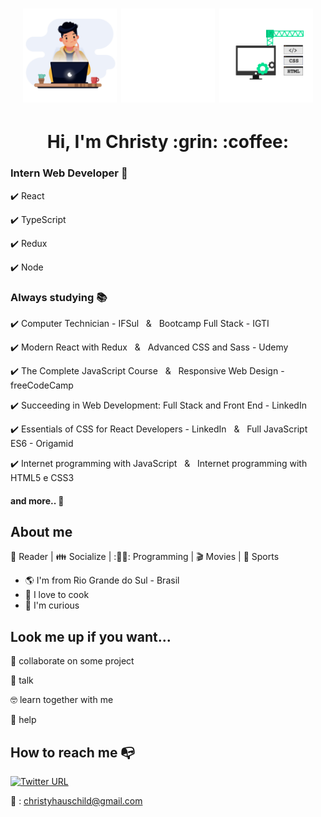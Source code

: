 <h1 align="center">
<img src="https://github.com/arielff3/arielff3/blob/master/.github/dev2.gif?raw=true" alt="dev2" width="150px" />
<img src="https://github.com/arielff3/arielff3/blob/master/.github/react.gif?raw=true" alt="react" width="150px" /> 
<img src="https://github.com/arielff3/arielff3/blob/master/.github/dev.gif?raw=true" alt="dev" width="150px" /></h1>

<h1 align="center"> Hi, I'm Christy :grin: :coffee: </h1>

### Intern Web Developer :briefcase:

✔️ React

✔️ TypeScript

✔️ Redux

✔️ Node

### Always studying :books:

✔️ Computer Technician - IFSul &nbsp; & &nbsp; Bootcamp Full Stack - IGTI

✔️ Modern React with Redux &nbsp; & &nbsp;  Advanced CSS and Sass - Udemy

✔️ The Complete JavaScript Course &nbsp; & &nbsp; Responsive Web Design - freeCodeCamp

✔️ Succeeding in Web Development: Full Stack and Front End - LinkedIn

✔️ Essentials of CSS for React Developers - LinkedIn &nbsp; & &nbsp; Full JavaScript ES6 - Origamid

✔️ Internet programming with JavaScript &nbsp; & &nbsp; Internet programming with HTML5 e CSS3

#### and more.. :rocket:



## About me 

:book: Reader | :family: Socialize | :👨‍💻: Programming | :clapper: Movies | :bicyclist: Sports

- :earth_americas: I'm from Rio Grande do Sul - Brasil
- :hamburger: I love to cook
- :eyes: I'm curious

## Look me up if you want...

👯 collaborate on some project

:speech_balloon: talk

🤓 learn together with me

:punch: help


## How to reach me :mailbox_with_no_mail:

[![Twitter URL](https://img.shields.io/twitter/url?color=%230072b1&label=connect&logo=linkedin&logoColor=%230072b1&style=flat-square&url=https%3A%2F%2Fwww.linkedin.com%2Fin%2Falejandro-ramirez-ciceros%2F)](https://www.linkedin.com/in/christy-hauschild/)

:email: : christyhauschild@gmail.com




